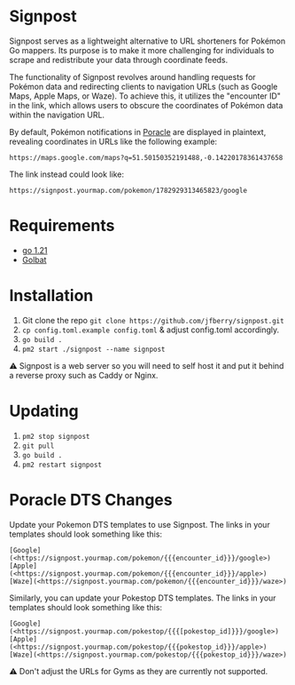# Signpost
Signpost serves as a lightweight alternative to URL shorteners for Pokémon Go mappers. Its purpose is to make it more challenging for individuals to scrape and redistribute your data through coordinate feeds.

The functionality of Signpost revolves around handling requests for Pokémon data and redirecting clients to navigation URLs (such as Google Maps, Apple Maps, or Waze). To achieve this, it utilizes the "encounter ID" in the link, which allows users to obscure the coordinates of Pokémon data within the navigation URL.

By default, Pokémon notifications in [Poracle](https://github.com/KartulUdus/PoracleJS) are displayed in plaintext, revealing coordinates in URLs like the following example:
```
https://maps.google.com/maps?q=51.50150352191488,-0.14220178361437658
```

The link instead could look like: 
```
https://signpost.yourmap.com/pokemon/1782929313465823/google
```

# Requirements

* [go 1.21](https://go.dev/doc/install)
* [Golbat](https://github.com/UnownHash/Golbat)

# Installation

1. Git clone the repo `git clone https://github.com/jfberry/signpost.git`
2. `cp config.toml.example config.toml` & adjust config.toml accordingly.
3. `go build .`
4. `pm2 start ./signpost --name signpost`

⚠️ Signpost is a web server so you will need to self host it and put it behind a reverse proxy such as Caddy or Nginx.

# Updating
1.  `pm2 stop signpost`
1. `git pull`
3. `go build .`
3. `pm2 restart signpost`

# Poracle DTS Changes
Update your Pokemon DTS templates to use Signpost. The links in your templates should look something like this:
```
[Google](<https://signpost.yourmap.com/pokemon/{{{encounter_id}}}/google>)
[Apple](<https://signpost.yourmap.com/pokemon/{{{encounter_id}}}/apple>)
[Waze](<https://signpost.yourmap.com/pokemon/{{{encounter_id}}}/waze>)
```

Similarly, you can update your Pokestop DTS templates. The links in your templates should look something like this:
```
[Google](<https://signpost.yourmap.com/pokestop/{{{[pokestop_id]}}}/google>)
[Apple](<https://signpost.yourmap.com/pokestop/{{{pokestop_id}}}/apple>)
[Waze](<https://signpost.yourmap.com/pokestop/{{{pokestop_id}}}/waze>)
```
⚠️ Don't adjust the URLs for Gyms as they are currently not supported.